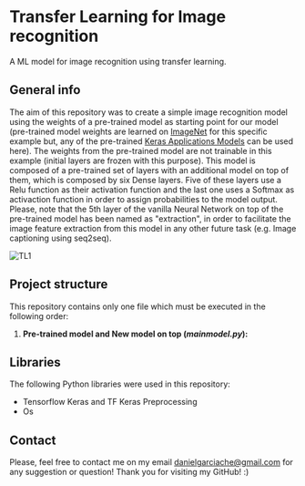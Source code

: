 # Transfer Learning for Image recognition
A ML model for image recognition using transfer learning.

## General info
The aim of this repository was to create a simple image recognition model using the weights of a pre-trained model as starting point for our model (pre-trained model weights are learned on [ImageNet](http://www.image-net.org/) for this specific example but, any of the pre-trained [Keras Applications Models](https://keras.io/api/applications/) can be used here). The weights from the pre-trained model are not trainable in this example (initial layers are frozen with this purpose). This model is composed of a pre-trained set of layers with an additional model on top of them, which is composed by six Dense layers. Five of these layers use a Relu function as their activation function and the last one uses a Softmax as activaction function in order to assign probabilities to the model output. Please, note that the 5th layer of the vanilla Neural Network on top of the pre-trained model has been named as "extraction", in order to facilitate the image feature extraction from this model in any other future task (e.g. Image captioning using seq2seq).

![TL1](https://i.ibb.co/gwV7MDg/tl1.jpg)

## Project structure

This repository contains only one file which must be executed in the following order:

1. **Pre-trained model and New model on top (*mainmodel.py*):**

## Libraries

The following Python libraries were used in this repository:
- Tensorflow Keras and TF Keras Preprocessing
- Os

## Contact

Please, feel free to contact me on my email danielgarciache@gmail.com for any suggestion or question!
Thank you for visiting my GitHub! :)
